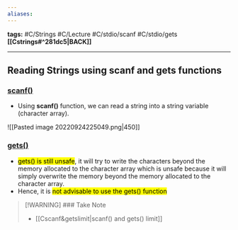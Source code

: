 ```yaml
---
aliases:
---
```

**tags:** #C/Strings #C/Lecture #C/stdio/scanf #C/stdio/gets 
**[[Cstrings#^281dc5|BACK]]**

---
## Reading Strings using scanf and gets functions

### [scanf()](Cprintfscanf.md)
- Using **scanf()** function, we can read a string into a string variable (character array).

![[Pasted image 20220924225049.png|450]]
### [gets()](Cgets)
- <mark class="hltr-lightred">gets() is still unsafe</mark>, it will try to write the characters beyond the memory allocated to the character array which is unsafe because it will simply overwrite the memory beyond the memory allocated to the character array.
- Hence, it is <mark class="hltr-lightred">not advisable to use the gets() function</mark>

>[!WARNING] ### Take Note
>- [[Cscanf&getslimit|scanf() and gets() limit]]